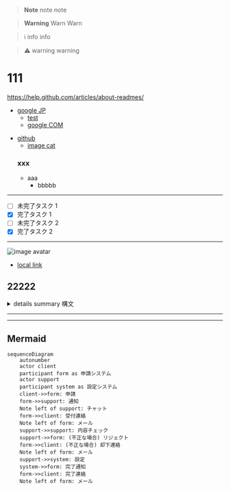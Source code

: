> **Note** note
> note

> **Warning** Warn
> Warn

> :information_source: info
> info

> :warning: warning
> warning 

# 111

https://help.github.com/articles/about-readmes/

 * [google JP][]
   * [test][google COM]
   - [google COM][]
 - [github](https://github.com/)
   * [image cat][]
   ### xxx
   + aaa
     - bbbbb

 ---

 - [ ] 未完了タスク 1
 - [x] 完了タスク 1
 - [ ] 未完了タスク 2
 - [x] 完了タスク 2

 ---

![image avatar][]

 * [local link](etc/AAAA.md)

## 22222

<details>
<summary>details summary 構文</summary>

https://developer.mozilla.org/ja/docs/Web/HTML/Element/details

 * ![image avatar][]

```sh
$ sudo -i
# whoami
# who am i
```
---
```sh
$ date
```
![image cat][]

</details>

---

[google JP]: https://www.google.co.jp/ "google.co.jp"
[google COM]: https://www.google.com/ "google.com"
[image cat]: etc/20150515204011_p.jpg "猫"
[image avatar]: https://avatars2.githubusercontent.com/u/1390541?s=100&v=4 "avatar"

---

## Mermaid

```mermaid
sequenceDiagram
    autonumber
    actor client
    participant form as 申請システム
    actor support
    participant system as 設定システム
    client->>form: 申請
    form->>support: 通知
    Note left of support: チャット
    form->>client: 受付連絡
    Note left of form: メール
    support->>support: 内容チェック
    support->>form: (不正な場合) リジェクト
    form->>client: (不正な場合) 却下連絡
    Note left of form: メール
    support->>system: 設定
    system->>form: 完了通知
    form->>client: 完了連絡
    Note left of form: メール
```

